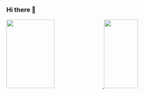 ### Hi there 👋

<div>
  <a href="https://github.com/nicao2005">
  <img height="180em" img width="50%" src="https://github-readme-stats.vercel.app/api/top-langs/?username=nicao2005&layout=compact&langs_count=7&theme=dark"/>
     <img height="180em" img width="42%" src="https://github-readme-stats.vercel.app/api?username=nicao2005&show_icons=true&theme=dark&include_all_commits=true&count_private=true"/>
</div>
